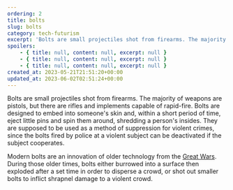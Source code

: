 ```yaml
---
ordering: 2
title: bolts
slug: bolts
category: tech-futurism
excerpt: 'Bolts are small projectiles shot from firearms. The majority of weapons are pistols, but there are r...'
spoilers:
    - { title: null, content: null, excerpt: null }
    - { title: null, content: null, excerpt: null }
    - { title: null, content: null, excerpt: null }
created_at: 2023-05-21T21:51:20+00:00
updated_at: 2023-06-02T02:51:24+00:00
---
```

Bolts are small projectiles shot from firearms. The majority of weapons are pistols, but there are rifles and implements capable of rapid-fire. Bolts are designed to embed into someone's skin and, within a short period of time, eject little pins and spin them around, shredding a person's insides. They are supposed to be used as a method of suppression for violent crimes, since the bolts fired by police at a violent subject can be deactivated if the subject cooperates.

Modern bolts are an innovation of older technology from the [Great Wars](/category/culture-history/great-wars). During those older times, bolts either burrowed into a surface then exploded after a set time in order to disperse a crowd, or shot out smaller bolts to inflict shrapnel damage to a violent crowd.